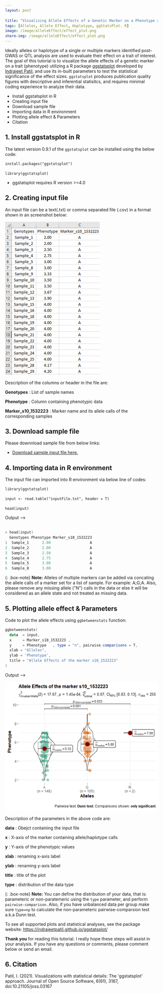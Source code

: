 ```yaml
---
layout: post

title: "Visualizing Allele Effects of a Genetic Marker on a Phenotype and Testing their Statistical Significance in R"
tags: [Alleles, Allele Effect, Haplotype, ggStatsPlot. R]
image: /image/alleleEffect/effect_plot.png
share-img: /image/alleleEffect/effect_plot.png
---
```



Ideally alleles or haplotype of a single or multiple markers identified post-GWAS or QTL analysis are used to evaluate their effect on a trait of interest. The goal of this tutorial is to visualize the allele effects of a genetic marker on a trait (phenotype) utilizing a R package <a href="https://indrajeetpatil.github.io/ggstatsplot/">ggstatsplot</a> developed by <a href="http://orcid.org/0000-0003-1995-6531">Indrajeet Patil</a>, and use its in-built parameters to test the statistical significance of the effect sizes. `ggstatsplot` produces publication quality figures with descriptive and inferential statisitcs, and requires minimal coding experience to analyze their data.

- Install ggstatsplot in R 
- Creating input file
- Download sample file
- Importing data in R environment
- Plotting allele effect & Parameters
- Citation


## 1. Install ggstatsplot in R 

The latest version 0.9.1 of the `ggstatsplot` can be installed using the below code:

```console
install.packages("ggstatsplot")

library(ggstatsplot)
```
- ggstatsplot requires R version >=4.0 

## 2. Creating input file

An input file can be a text(.txt) or comma separated file (.csv) in a format shown in an screenshot below:

<img src="/image/alleleEffect/input_format.PNG">

Description of the columns or header in the file are:

__Genotypes__ : List of sample names

__Phenotype__ : Column containing phenotypic data

__Marker_s10_1532223__ : Marker name and its allele calls of the corresponding samples

## 3. Download sample file

Please downnload sample file from below links:

- <a href="/image/alleleEffect/inputFile.txt" target="_blank">Download sample input file here.</a>


## 4. Importing data in R environment

The input file can imported into R environment via below line of codes:

```console
library(ggstatsplot)

input <- read.table("inputFile.txt", header = T)

head(input)

```

Output -->

```powershell

> head(input)
  Genotypes Phenotype Marker_s10_1532223
1  Sample_1      2.00                  A
2  Sample_2      2.00                  A
3  Sample_3      2.50                  A
4  Sample_4      2.75                  A
5  Sample_5      3.00                  A
6  Sample_8      3.00                  A
```


{: .box-note}
<i class="fa fa-commenting" aria-hidden="true"></i> **Note:** Alleles of multiple markers can be added via concating the allele calls of a marker set for a list of sample. For example: A;G;A. Also, please remove any missing allele ("N") calls in the data or else it will be considered as an allele state and not treated as missing data.

## 5. Plotting allele effect & Parameters

Code to plot the allele effects using `ggbetweenstats` function:

```powershell
ggbetweenstats(
  data  = input,
  x     = Marker_s10_1532223 ,
  y     = Phenotype   , type = "n", pairwise.comparisons = T,
  xlab = "Alleles",
  ylab = 'Phenotype',
  title = "Allele Effects of the marker s10_1532223"
)
```
Output -->

<img src="/image/alleleEffect/effect_plot.png">

<br>

Description of the parameters in the above code are:

__data__ : Obejct containing the input file

__x__ : X-axis of the marker containing allele/haplotype calls

__y__ : Y-axis of the phenotypic values

__xlab__ : renaming x-axis label

__ylab__ : renaming y-axis label

__title__ : title of the plot

__type__ : distribution of the data type

{: .box-note}
<i class="fa fa-commenting" aria-hidden="true"></i> **Note:** You can define the distribution of your data, that is: parameteric or non-paratemeric using the `type` parameter, and perform `pairwise-comparison`. Also, if you have unbalanced data per group make sure `type=np` to calculate the non-parameteric pairwise-comparsion test a.k.a Dunn test.

To see all supported plots and statistical analyses, see the package website: https://indrajeetpatil.github.io/ggstatsplot/

__Thank you__ for reading this tutorial. I really hope these steps will assist in your analysis. If you have any questions or comments, please comment below or send an email. 

## 6. Citation
<p>Patil, I. (2021). Visualizations with statistical details: The 'ggstatsplot' approach. Journal of Open Source Software, 6(61), 3167, doi:10.21105/joss.03167</p>
